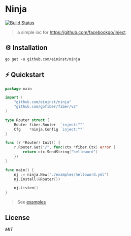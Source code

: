 # Ninja

[![Build Status](https://travis-ci.org/ivpusic/grpool.svg?branch=master)](https://github.com/infinitasx/easi-go-aws)

> a simple ioc for https://github.com/facebookgo/inject

## ⚙ Installation

```text
go get -u github.com/eininst/ninja
```

## ⚡ Quickstart

```go
package main

import (
	"github.com/eininst/ninja"
	"github.com/gofiber/fiber/v2"
)

type Router struct {
    Router fiber.Router  `inject:""`
    Cfg    *ninja.Config `inject:""`
}

func (r *Router) Init() {
    r.Router.Get("/", func(ctx *fiber.Ctx) error {
        return ctx.SendString("helloword")
    })
}

func main() {
    nj := ninja.New("./examples/helloword.yml")
    nj.Install(&Router{})

    nj.Listen()
}

```
> See [examples](/examples)
## License

*MIT*